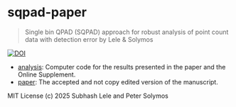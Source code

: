 # sqpad-paper

> Single bin QPAD (SQPAD) approach for robust analysis of point count data with detection error
> by Lele &amp; Solymos

[![DOI](https://zenodo.org/badge/1022479131.svg)](https://doi.org/10.5281/zenodo.16172209)

- [analysis](./analysis/): Computer code for the results presented in the paper and the Online Supplement.
- [paper](./paper/): The accepted and not copy edited version of the manuscript.

MIT License (c) 2025 Subhash Lele and Peter Solymos

